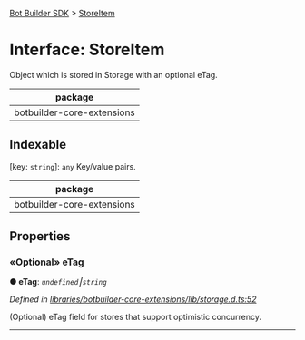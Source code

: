 [Bot Builder SDK](../README.md) > [StoreItem](../interfaces/botbuilder.storeitem.md)



# Interface: StoreItem


Object which is stored in Storage with an optional eTag.

<table>

<thead>

<tr>

<th>package</th>

</tr>

</thead>

<tbody>

<tr>

<td>botbuilder-core-extensions</td>

</tr>

</tbody>

</table>

## Indexable

\[key: `string`\]:&nbsp;`any`
Key/value pairs.

<table>

<thead>

<tr>

<th>package</th>

</tr>

</thead>

<tbody>

<tr>

<td>botbuilder-core-extensions</td>

</tr>

</tbody>

</table>



## Properties
<a id="etag"></a>

### «Optional» eTag

**●  eTag**:  *`undefined`⎮`string`* 

*Defined in [libraries/botbuilder-core-extensions/lib/storage.d.ts:52](https://github.com/Microsoft/botbuilder-js/blob/57c9ba8/libraries/botbuilder-core-extensions/lib/storage.d.ts#L52)*



(Optional) eTag field for stores that support optimistic concurrency.




___


